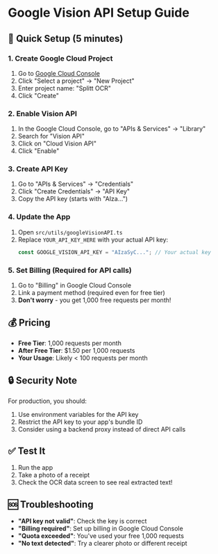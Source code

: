 # Google Vision API Setup Guide

## 🚀 Quick Setup (5 minutes)

### 1. Create Google Cloud Project

1. Go to [Google Cloud Console](https://console.cloud.google.com/)
2. Click "Select a project" → "New Project"
3. Enter project name: "Splitt OCR"
4. Click "Create"

### 2. Enable Vision API

1. In the Google Cloud Console, go to "APIs & Services" → "Library"
2. Search for "Vision API"
3. Click on "Cloud Vision API"
4. Click "Enable"

### 3. Create API Key

1. Go to "APIs & Services" → "Credentials"
2. Click "Create Credentials" → "API Key"
3. Copy the API key (starts with "AIza...")

### 4. Update the App

1. Open `src/utils/googleVisionAPI.ts`
2. Replace `YOUR_API_KEY_HERE` with your actual API key:
   ```typescript
   const GOOGLE_VISION_API_KEY = "AIzaSyC..."; // Your actual key
   ```

### 5. Set Billing (Required for API calls)

1. Go to "Billing" in Google Cloud Console
2. Link a payment method (required even for free tier)
3. **Don't worry** - you get 1,000 free requests per month!

## 💰 Pricing

- **Free Tier**: 1,000 requests per month
- **After Free Tier**: $1.50 per 1,000 requests
- **Your Usage**: Likely < 100 requests per month

## 🔒 Security Note

For production, you should:

1. Use environment variables for the API key
2. Restrict the API key to your app's bundle ID
3. Consider using a backend proxy instead of direct API calls

## ✅ Test It

1. Run the app
2. Take a photo of a receipt
3. Check the OCR data screen to see real extracted text!

## 🆘 Troubleshooting

- **"API key not valid"**: Check the key is correct
- **"Billing required"**: Set up billing in Google Cloud Console
- **"Quota exceeded"**: You've used your free 1,000 requests
- **"No text detected"**: Try a clearer photo or different receipt
